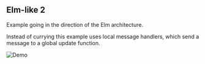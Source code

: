 ## Elm-like 2

Example going in the direction of the Elm architecture.

Instead of currying this example uses local message handlers,
which send a message to a global update function.

![Demo](../,gifs/demo_elmlike2.gif?raw=true "Demo")
